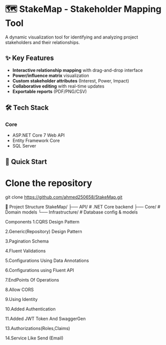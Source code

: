 # 🗺️ StakeMap - Stakeholder Mapping Tool


A dynamic visualization tool for identifying and analyzing project stakeholders and their relationships.

## ✨ Key Features
- **Interactive relationship mapping** with drag-and-drop interface
- **Power/influence matrix** visualization
- **Custom stakeholder attributes** (Interest, Power, Impact)
- **Collaborative editing** with real-time updates
- **Exportable reports** (PDF/PNG/CSV)

## 🛠️ Tech Stack
### Core
- ASP.NET Core 7 Web API
- Entity Framework Core
- SQL Server
  
## 🚀 Quick Start

# Clone the repository
git clone https://github.com/ahmed250658/StakeMap.git

🧩 Project Structure
StakeMap/
├── API/            # .NET Core backend
├── Core/           # Domain models 
└──  Infrastructure/ # Database config & models

Components
1.CQRS Design Pattern

2.Generic(Repository) Design Pattern

3.Pagination Schema

4.Fluent Validations

5.Configurations Using Data Annotations

6.Configurations using Fluent API

7.EndPoints Of Operations

8.Allow CORS

9.Using Identity

10.Added Authentication

11.Added JWT Token And SwaggerGen

13.Authorizations(Roles,Claims)

14.Service Like Send (Email)




